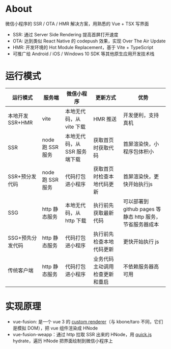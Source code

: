 # About

微信小程序的 SSR / OTA / HMR 解决方案，用熟悉的 Vue + TSX 写界面

* SSR: 通过 Server Side Rendering 提高首屏打开速度
* OTA: 达到类似 React Native 的 codepush 效果，实现 Over The Air Update
* HMR: 开发环境的 Hot Module Replacement，基于 Vite + TypeScript
* 可推广给 Android / iOS / Windows 10 SDK 等其他原生应用开发技术栈

# 运行模式

| 运行模式 | 服务端 | 微信小程序 | 更新方式 | 优势 |
| ---     | ---    | ---       | ---     | --- |
| 本地开发 SSR+HMR | vite |  本地无代码，从 vite 下载 | HMR 推送 | 开发便利，支持真机 |
| SSR | node 跑 SSR 服务 | 本地无代码，从 SSR 服务端下载 | 获取首页时获取代码 | 首屏渲染快，小程序包体积小 |
| SSR+预分发代码 | node 跑 SSR 服务 | 代码打包进小程序 | 获取首页时检查本地代码更新 | 首屏渲染快，更快开始执行js |
| SSG | http 静态服务 | 本地无代码，从 http 下载 | 执行前先获取最新代码 | 可以部署到 github pages 等静态 http 服务，节省服务器成本 |
| SSG+预先分发代码 | http 静态服务 | 代码打包进小程序 | 执行前先检查本地代码更新 | 更快开始执行 js |
| 传统客户端 | http 静态服务 | 代码打包进小程序 | 业务代码主动调用检查更新和重启 | 不依赖服务器高可用 |

# 实现原理

* vue-fusion: 是一个 vue 3 的 [custom renderer](https://vuejs.org/api/custom-renderer.html)（与 kbone/taro 不同，它们是模拟 DOM），把 vue 组件渲染成 HNode
* vue-fusion-weapp：通过 http 拉取 SSR 出来的 HNode，用 [quick.js](https://github.com/taowen/define-function) hydrate，遍历 HNode 把界面绘制到微信小程序上
